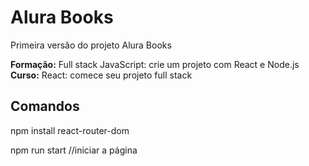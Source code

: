 # Alura Books
Primeira versão do projeto Alura Books

**Formação:** Full stack JavaScript: crie um projeto com React e Node.js
**Curso:** React: comece seu projeto full stack

## Comandos
npm install react-router-dom

npm run start //iniciar a página
